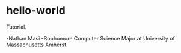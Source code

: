 # hello-world
Tutorial.

-Nathan Masi
-Sophomore Computer Science Major at University of Massachusetts Amherst.
